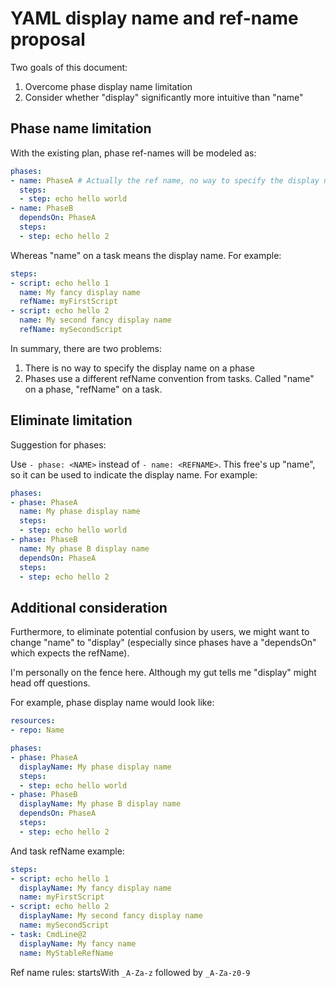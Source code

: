 # YAML display name and ref-name proposal

Two goals of this document:

1. Overcome phase display name limitation
2. Consider whether \"display\" significantly more intuitive than \"name\"

## Phase name limitation

With the existing plan, phase ref-names will be modeled as:

```yaml
phases:
- name: PhaseA # Actually the ref name, no way to specify the display name
  steps:
  - step: echo hello world
- name: PhaseB
  dependsOn: PhaseA
  steps:
  - step: echo hello 2
```

Whereas \"name\" on a task means the display name. For example:

```yaml
steps:
- script: echo hello 1
  name: My fancy display name
  refName: myFirstScript
- script: echo hello 2
  name: My second fancy display name
  refName: mySecondScript
```

In summary, there are two problems:

1. There is no way to specify the display name on a phase
2. Phases use a different refName convention from tasks. Called \"name\" on a phase, \"refName\" on a task.

## Eliminate limitation

Suggestion for phases:

Use `- phase: <NAME>` instead of `- name: <REFNAME>`. This free's up \"name\", so it can be used to indicate the display name. For example:

```yaml
phases:
- phase: PhaseA
  name: My phase display name
  steps:
  - step: echo hello world
- phase: PhaseB
  name: My phase B display name
  dependsOn: PhaseA
  steps:
  - step: echo hello 2
```

## Additional consideration

Furthermore, to eliminate potential confusion by users, we might want to change \"name\" to \"display\" (especially since phases have a \"dependsOn\" which expects the refName).

I'm personally on the fence here. Although my gut tells me \"display\" might head off questions.

For example, phase display name would look like:

```yaml
resources:
- repo: Name

phases:
- phase: PhaseA
  displayName: My phase display name
  steps:
  - step: echo hello world
- phase: PhaseB
  displayName: My phase B display name
  dependsOn: PhaseA
  steps:
  - step: echo hello 2
```

And task refName example:

```yaml
steps:
- script: echo hello 1
  displayName: My fancy display name
  name: myFirstScript
- script: echo hello 2
  displayName: My second fancy display name
  name: mySecondScript
- task: CmdLine@2
  displayName: My fancy name
  name: MyStableRefName
```

Ref name rules:
startsWith `_A-Za-z` followed by `_A-Za-z0-9`
